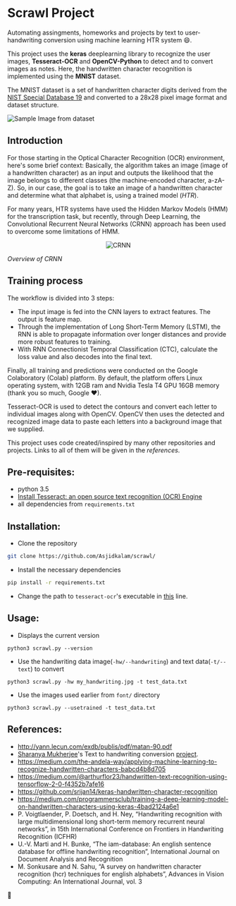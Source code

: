 # Scrawl Project

Automating assingments, homeworks and projects by text to user-handwriting conversion using machine learning HTR system 😄.

This project uses the **keras** deeplearning library to recognize the user images, **Tesseract-OCR** and **OpenCV-Python** to detect and to convert images as notes. Here, the handwritten character recognition is implemented using the **MNIST** dataset.

The MNIST dataset is a set of handwritten character digits derived from the [NIST Special Database 19](https://www.nist.gov/srd/nist-special-database-19)  and converted to a 28x28 pixel image format and dataset structure.

![Sample Image from dataset](https://miro.medium.com/max/1200/1*xsUfUB4g4171IUqSzcwY6Q.png)


## Introduction

For those starting in the Optical Character Recognition (OCR) environment, here's some brief context:
Basically, the algorithm takes an image (image of a handwritten character) as an input and outputs the likelihood that the image belongs to different classes (the machine-encoded character, a-zA-Z). So, in our case, the goal is to take an image of a handwritten character and determine what that alphabet is, using a trained model (*HTR*).

For many years, HTR systems have used the Hidden Markov Models (HMM) for the transcription task, but recently, through Deep Learning, the Convolutional Recurrent Neural Networks (CRNN) approach has been used to overcome some limitations of HMM.


<div style="text-align:center"><img align="center" src="https://i.imgur.com/g2XKwxW.png" alt="CRNN"/></div>

*Overview of CRNN*


## Training process 

The workflow is divided into 3 steps:
* The input image is fed into the CNN layers to extract features. The output is feature map.
* Through the implementation of Long Short-Term Memory (LSTM), the RNN is able to propagate information over longer distances and provide more robust features to training.
* With RNN Connectionist Temporal Classification (CTC), calculate the loss value and also decodes into the final text.

Finally, all training and predictions were conducted on the Google Colaboratory (Colab) platform. By default, the platform offers Linux operating system, with 12GB ram and Nvidia Tesla T4 GPU 16GB memory (thank you so much, Google ❤).

Tesseract-OCR is used to detect the contours and convert each letter to individual images along with OpenCV. OpenCV then uses the detected and recognized image data to paste each letters into a background image that we supplied.

This project uses code created/inspired by many other repositories and projects. Links to all of them will be given in the *references*.


## Pre-requisites:
- python 3.5
- [Install Tesseract: an open source text recognition (OCR) Engine](https://github.com/tesseract-ocr/tessdoc/blob/master/Home.md)
- all dependencies from `requirements.txt`


## Installation:

- Clone the repository
```sh
git clone https://github.com/Asjidkalam/scrawl/
```

- Install the necessary dependencies
```sh
pip install -r requirements.txt
```

- Change the path to `tesseract-ocr`'s executable in [this](https://github.com/Asjidkalam/Scrawl/blob/master/scrawl.py#L17) line.


## Usage:

* Displays the current version
```
python3 scrawl.py --version
```

* Use the handwriting data image(`-hw/--handwriting`) and text data(`-t/--text`) to convert
```
python3 scrawl.py -hw my_handwriting.jpg -t test_data.txt
```

* Use the images used earlier from `font/` directory
```
python3 scrawl.py --usetrained -t test_data.txt
```


## References:

* http://yann.lecun.com/exdb/publis/pdf/matan-90.pdf 
* [Sharanya Mukherjee](https://www.linkedin.com/in/sharanya-mukherjee-73a2061a0/)'s Text to handwriting conversion [project](https://github.com/sharanya02/Text-file-to-handwritten-pdf-file). 
*  https://medium.com/the-andela-way/applying-machine-learning-to-recognize-handwritten-characters-babcd4b8d705
*  https://medium.com/@arthurflor23/handwritten-text-recognition-using-tensorflow-2-0-f4352b7afe16
*  https://github.com/srijan14/keras-handwritten-character-recognition
*  https://medium.com/programmersclub/training-a-deep-learning-model-on-handwritten-characters-using-keras-4bad2124a6e1
*  P. Voigtlaender, P. Doetsch, and H. Ney, “Handwriting recognition with large multidimensional long short-term memory recurrent neural networks”, in 15th International Conference on Frontiers in Handwriting Recognition (ICFHR)
*  U.-V. Marti and H. Bunke, “The iam-database: An english sentence database for offline handwriting recognition”, International Journal on Document Analysis and Recognition
*  M. Sonkusare and N. Sahu, “A survey on handwritten character recognition (hcr) techniques for english alphabets”, Advances in Vision Computing: An International Journal, vol. 3


🍰

